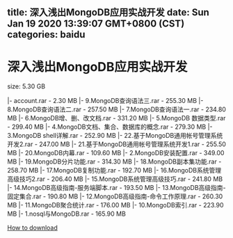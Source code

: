 
title: 深入浅出MongoDB应用实战开发
date: Sun Jan 19 2020 13:39:07 GMT+0800 (CST)    
categories: baidu
---

# 深入浅出MongoDB应用实战开发
size: 5.30 GB
 
 
|- account.rar - 2.30 MB
|- 9.MongoDB查询语法三.rar - 255.30 MB
|- 8.MongoDB查询语法二.rar - 257.50 MB
|- 7.MongoDB查询语法一.rar - 234.80 MB
|- 6.MongoDB增、删、改文档.rar - 331.20 MB
|- 5.MongoDB 数据类型.rar - 299.40 MB
|- 4.MongoDB文档、集合、数据库的概念.rar - 279.30 MB
|- 3.MongoDB shell详解.rar - 252.90 MB
|- 22.基于MongoDB通用帐号管理系统开发2.rar - 247.00 MB
|- 21.基于MongoDB通用帐号管理系统开发1.rar - 255.50 MB
|- 20.MongoDB内幕.rar - 109.60 MB
|- 2.MongoDB安装配置.rar - 349.00 MB
|- 19.MongoDB分片功能.rar - 314.30 MB
|- 18.MongoDB副本集功能.rar - 258.70 MB
|- 17.MongoDB复制功能.rar - 192.70 MB
|- 16.MongoDB系统管理高级技巧2.rar - 206.40 MB
|- 15.MongoDB系统管理高级技巧.rar - 241.80 MB
|- 14.MongoDB高级指南-服务端脚本.rar - 193.50 MB
|- 13.MongoDB高级指南-固定集合.rar - 190.80 MB
|- 12.MongoDB高级指南-命令工作原理.rar - 260.30 MB
|- 11.MongoDB聚合统计.rar - 176.00 MB
|- 10.MongoDB索引.rar - 223.90 MB
|- 1.nosql与MongoDB.rar - 165.90 MB

[How to download](https://bpcam.bemobtrk.com/go/2ceec3aa-1ca2-46d6-b9ff-aaa5c184517c?jno=4014)